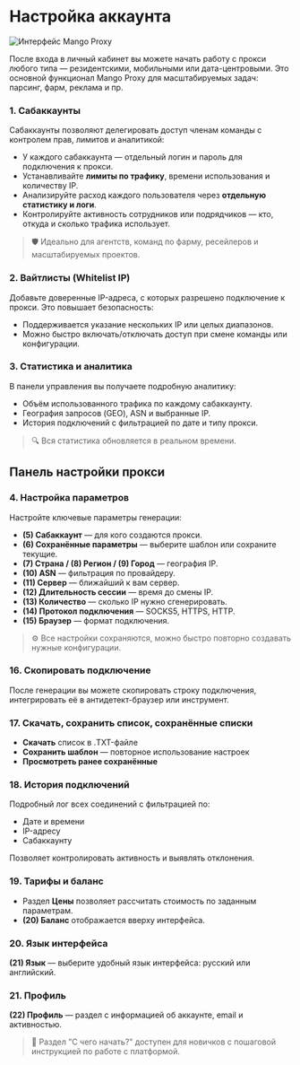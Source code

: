# Настройка аккаунта

![Интерфейс Mango Proxy](/img/lk.jpg)

После входа в личный кабинет вы можете начать работу с прокси любого типа — резидентскими, мобильными или дата-центровыми. Это основной функционал Mango Proxy для масштабируемых задач: парсинг, фарм, реклама и пр.


### 1. Сабаккаунты

Сабаккаунты позволяют делегировать доступ членам команды с контролем прав, лимитов и аналитикой:

* У каждого сабаккаунта — отдельный логин и пароль для подключения к прокси.
* Устанавливайте **лимиты по трафику**, времени использования и количеству IP.
* Анализируйте расход каждого пользователя через **отдельную статистику и логи**.
* Контролируйте активность сотрудников или подрядчиков — кто, откуда и сколько трафика использует.

> 🛡️ Идеально для агентств, команд по фарму, ресейлеров и масштабируемых проектов.

### 2. Вайтлисты (Whitelist IP)

Добавьте доверенные IP-адреса, с которых разрешено подключение к прокси. Это повышает безопасность:

* Поддерживается указание нескольких IP или целых диапазонов.
* Можно быстро включать/отключать доступ при смене команды или конфигурации.

### 3. Статистика и аналитика

В панели управления вы получаете подробную аналитику:

* Объём использованного трафика по каждому сабаккаунту.
* География запросов (GEO), ASN и выбранные IP.
* История подключений с фильтрацией по дате и типу прокси.

> 🔍 Вся статистика обновляется в реальном времени.

## Панель настройки прокси

### 4. Настройка параметров

Настройте ключевые параметры генерации:

* **(5) Сабаккаунт** — для кого создаются прокси.
* **(6) Сохранённые параметры** — выберите шаблон или сохраните текущие.
* **(7) Страна / (8) Регион / (9) Город** — география IP.
* **(10) ASN** — фильтрация по провайдеру.
* **(11) Сервер** — ближайший к вам сервер.
* **(12) Длительность сессии** — время до смены IP.
* **(13) Количество** — сколько IP нужно сгенерировать.
* **(14) Протокол подключения** — SOCKS5, HTTPS, HTTP.
* **(15) Браузер** — формат подключения.

> ⚙️ Все настройки сохраняются, можно быстро повторно создавать нужные конфигурации.

### 16. Скопировать подключение

После генерации вы можете скопировать строку подключения, интегрировать её в антидетект-браузер или инструмент.

### 17. Скачать, сохранить список, сохранённые списки

* **Скачать** список в .TXT-файле
* **Сохранить шаблон** — повторное использование настроек
* **Просмотреть ранее сохранённые**

### 18. История подключений

Подробный лог всех соединений с фильтрацией по:

* Дате и времени
* IP-адресу
* Сабаккаунту

Позволяет контролировать активность и выявлять отклонения.

### 19. Тарифы и баланс

* Раздел **Цены** позволяет рассчитать стоимость по заданным параметрам.
* **(20) Баланс** отображается вверху интерфейса.

### 20. Язык интерфейса

**(21) Язык** — выберите удобный язык интерфейса: русский или английский.

### 21. Профиль

**(22) Профиль** — раздел с информацией об аккаунте, email и активностью.

> 🧭 Раздел "С чего начать?" доступен для новичков с пошаговой инструкцией по работе с платформой.
